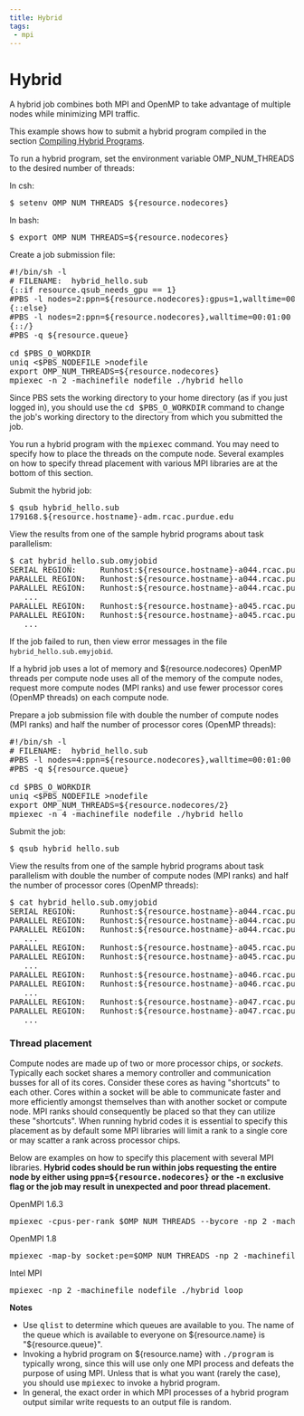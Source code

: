 ```yaml
---
title: Hybrid 
tags:
 - mpi
---
```

# Hybrid

A hybrid job combines both MPI and OpenMP to take advantage of multiple nodes while minimizing MPI traffic. 

This example shows how to submit a hybrid program compiled in the section [Compiling Hybrid Programs](../../../../compile/hybrid).

To run a hybrid program, set the environment variable OMP_NUM_THREADS to the desired number of threads:

In csh:
<pre>
$ setenv OMP_NUM_THREADS ${resource.nodecores}
</pre>

In bash:
<pre>
$ export OMP_NUM_THREADS=${resource.nodecores}
</pre>

Create a job submission file:
<pre>
#!/bin/sh -l
# FILENAME:  hybrid_hello.sub
{::if resource.qsub_needs_gpu == 1}
#PBS -l nodes=2:ppn=${resource.nodecores}:gpus=1,walltime=00:01:00
{::else}
#PBS -l nodes=2:ppn=${resource.nodecores},walltime=00:01:00
{::/}
#PBS -q ${resource.queue}

cd $PBS_O_WORKDIR
uniq <$PBS_NODEFILE >nodefile
export OMP_NUM_THREADS=${resource.nodecores}
mpiexec -n 2 -machinefile nodefile ./hybrid_hello
</pre> 

Since PBS sets the working directory to your home directory (as if you just logged in), you should use the <kbd>cd $PBS_O_WORKDIR</kbd> command to change the job's working directory to the directory from which you submitted the job. 

You run a hybrid program with the <kbd>mpiexec</kbd> command.  You may need to specify how to place the threads on the compute node. Several examples on how to specify thread placement with various MPI libraries are at the bottom of this section. 

Submit the hybrid job:
<pre>
$ qsub hybrid_hello.sub
179168.${resource.hostname}-adm.rcac.purdue.edu
</pre> 

View the results from one of the sample hybrid programs about task parallelism:
<pre>
$ cat hybrid_hello.sub.omyjobid
SERIAL REGION:     Runhost:${resource.hostname}-a044.rcac.purdue.edu   Thread:0 of 1 thread    hello, world
PARALLEL REGION:   Runhost:${resource.hostname}-a044.rcac.purdue.edu   Thread:0 of ${resource.nodecores} threads   hello, world
PARALLEL REGION:   Runhost:${resource.hostname}-a044.rcac.purdue.edu   Thread:1 of ${resource.nodecores} threads   hello, world
   ...
PARALLEL REGION:   Runhost:${resource.hostname}-a045.rcac.purdue.edu   Thread:0 of ${resource.nodecores} threads   hello, world
PARALLEL REGION:   Runhost:${resource.hostname}-a045.rcac.purdue.edu   Thread:1 of ${resource.nodecores} threads   hello, world
   ...
</pre> 
 
If the job failed to run, then view error messages in the file `hybrid_hello.sub.emyjobid`.

If a hybrid job uses a lot of memory and ${resource.nodecores} OpenMP threads per compute node uses all of the memory of the compute nodes, request more compute nodes (MPI ranks) and use fewer processor cores (OpenMP threads) on each compute node.

Prepare a job submission file with double the number of compute nodes (MPI ranks) and half the number of processor cores (OpenMP threads):
   
<pre>
#!/bin/sh -l
# FILENAME:  hybrid_hello.sub
#PBS -l nodes=4:ppn=${resource.nodecores},walltime=00:01:00
#PBS -q ${resource.queue}

cd $PBS_O_WORKDIR
uniq <$PBS_NODEFILE >nodefile
export OMP_NUM_THREADS=${resource.nodecores/2}
mpiexec -n 4 -machinefile nodefile ./hybrid_hello
</pre> 

Submit the job:
<pre>
$ qsub hybrid_hello.sub
</pre> 

View the results from one of the sample hybrid programs about task parallelism with double the number of compute nodes (MPI ranks) and half the number of processor cores (OpenMP threads):
<pre>
$ cat hybrid_hello.sub.omyjobid
SERIAL REGION:     Runhost:${resource.hostname}-a044.rcac.purdue.edu   Thread:0 of 1 thread    hello, world
PARALLEL REGION:   Runhost:${resource.hostname}-a044.rcac.purdue.edu   Thread:0 of ${resource.nodecores/2} threads   hello, world
PARALLEL REGION:   Runhost:${resource.hostname}-a044.rcac.purdue.edu   Thread:1 of ${resource.nodecores/2} threads   hello, world
   ...
PARALLEL REGION:   Runhost:${resource.hostname}-a045.rcac.purdue.edu   Thread:0 of ${resource.nodecores/2} threads   hello, world
PARALLEL REGION:   Runhost:${resource.hostname}-a045.rcac.purdue.edu   Thread:1 of ${resource.nodecores/2} threads   hello, world
   ...
PARALLEL REGION:   Runhost:${resource.hostname}-a046.rcac.purdue.edu   Thread:0 of ${resource.nodecores/2} threads   hello, world
PARALLEL REGION:   Runhost:${resource.hostname}-a046.rcac.purdue.edu   Thread:1 of ${resource.nodecores/2} threads   hello, world
   ...
PARALLEL REGION:   Runhost:${resource.hostname}-a047.rcac.purdue.edu   Thread:0 of ${resource.nodecores/2} threads   hello, world
PARALLEL REGION:   Runhost:${resource.hostname}-a047.rcac.purdue.edu   Thread:1 of ${resource.nodecores/2} threads   hello, world
   ...
</pre> 

### Thread placement

Compute nodes are made up of two or more processor chips, or <em>sockets</em>. Typically each socket shares a memory controller and communication busses for all of its cores. Consider these cores as having "shortcuts" to each other. Cores within a socket will be able to communicate faster and more efficiently amongst themselves than with another socket or compute node. MPI ranks should consequently be placed so that they can utilize these "shortcuts".  When running hybrid codes it is essential to specify this placement as by default some MPI libraries will limit a rank to a single core or may scatter a rank across processor chips.

Below are examples on how to specify this placement with several MPI libraries. <strong>Hybrid codes should be run within jobs requesting the entire node by either using <kbd>ppn=${resource.nodecores}</kbd> or the <kbd>-n</kbd> exclusive flag or the job may result in unexpected and poor thread placement.</strong>

OpenMPI 1.6.3
<pre>
mpiexec -cpus-per-rank $OMP_NUM_THREADS --bycore -np 2 -machinefile nodefile ./hybrid_loop
</pre>

OpenMPI 1.8
<pre>
mpiexec -map-by socket:pe=$OMP_NUM_THREADS -np 2 -machinefile nodefile ./hybrid_loop
</pre> 

Intel MPI
<pre>
mpiexec -np 2 -machinefile nodefile ./hybrid_loop
</pre> 

<strong>Notes</strong>
<ul>

 <li>Use <kbd>qlist</kbd> to determine which queues are available to you. The name of the queue which is available to everyone on ${resource.name} is "${resource.queue}".</li>
 <li>Invoking a hybrid program on ${resource.name} with <kbd>./program</kbd> is typically wrong, since this will use only one MPI process and defeats the purpose of using MPI.  Unless that is what you want (rarely the case), you should use <kbd>mpiexec</kbd> to invoke a hybrid program.</li>
 <li>In general, the exact order in which MPI processes of a hybrid program output similar write requests to an output file is random.</li>
</ul>

